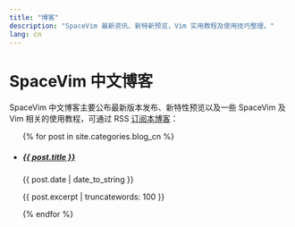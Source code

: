 ```yaml
---
title: "博客"
description: "SpaceVim 最新资讯、新特新预览，Vim 实用教程及使用技巧整理。"
lang: cn
---
```


# SpaceVim 中文博客

SpaceVim 中文博客主要公布最新版本发布、新特性预览以及一些 SpaceVim 及 Vim
相关的使用教程，可通过 RSS [订阅本博客](../../feed.xml)：

<ul>
    {% for post in site.categories.blog_cn %}
            <li>
               <h5><a href="{{ post.url }}">{{ post.title }}</a></h5>
               <span class="post-date">{{ post.date | date_to_string }}</span>
               <p>{{ post.excerpt | truncatewords: 100 }}</p>
            </li>
    {% endfor %}
</ul>
